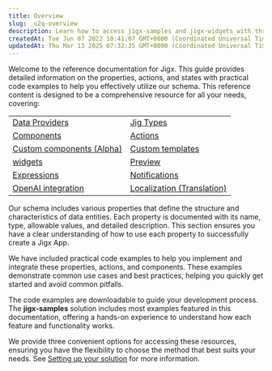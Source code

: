 ```yaml
---
title: Overview
slug: _u2q-overview
description: Learn how to access jigx-samples and jigx-widgets with three simple options in this document. Add the solutions to your organization from JigxManagement's Quick Start area, clone the sample projects from GitHub, or download the samples in ZIP format. Find
createdAt: Tue Jun 07 2022 10:41:07 GMT+0000 (Coordinated Universal Time)
updatedAt: Thu Mar 13 2025 07:32:35 GMT+0000 (Coordinated Universal Time)
---
```


Welcome to the reference documentation for Jigx. This guide provides detailed information on the properties, actions, and states with practical code examples to help you effectively utilize our schema. This reference content is designed to be a comprehensive resource for all your needs, covering:

|                                                               |                                                                        |
| ------------------------------------------------------------- | ---------------------------------------------------------------------- |
| [Data Providers](<./Data Providers.md>)                       | [Jig Types](<./Jig Types.md>)                                          |
| [Components](./Components.md)                                 | [Actions](./Actions.md)                                                |
| [Custom components (Alpha)](<./Custom components _Alpha_.md>) | [Custom templates](<./Custom components _Alpha_/Templates _Alpha_.md>) |
| [widgets](https://docs.jigx.com/examples/widgets)             | [Preview](./Preview.md)                                                |
| [Expressions](./Expressions.md)                               | [Notifications](./Notifications.md)                                    |
| [OpenAI integration](<./OpenAI integration.md>)               | [Localization (Translation)](<./Localization _Translation_.md>)        |

Our schema includes various properties that define the structure and characteristics of data entities. Each property is documented with its name, type, allowable values, and detailed description. This section ensures you have a clear understanding of how to use each property to successfully create a Jigx App.

We have included practical code examples to help you implement and integrate these properties, actions, and components. These examples demonstrate common use cases and best practices, helping you quickly get started and avoid common pitfalls.

The code examples are downloadable to guide your development process. The **jigx-samples** solution includes most examples featured in this documentation, offering a hands-on experience to understand how each feature and functionality works.

We provide three convenient options for accessing these resources, ensuring you have the flexibility to choose the method that best suits your needs. See [Setting up your solution](<./Overview/Setting up your solution.md>) for more information.

